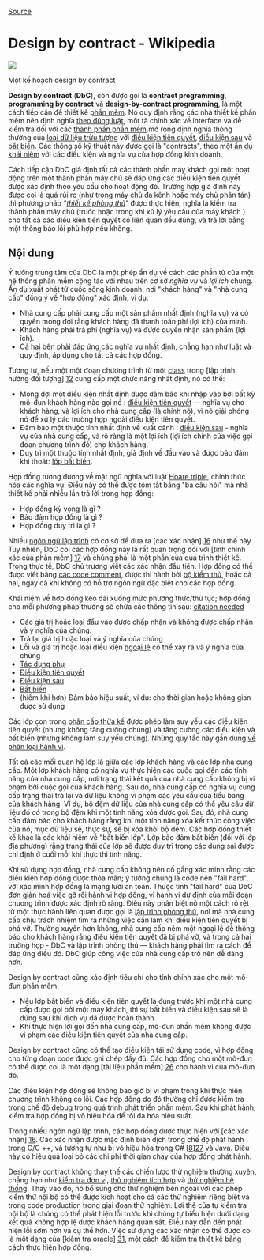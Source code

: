 
[Source](https://en.m.wikipedia.org/wiki/Design_by_contract "Permalink to Design by contract - Wikipedia")

# Design by contract - Wikipedia

![][1]

Một kế hoạch design by contract

**Design by contract** (**DbC**), còn được gọi là **contract programming**, **programming by contract** và **design-by-contract programming**, là một cách tiếp cận để thiết kế [phần mềm][2]. Nó quy định rằng các nhà thiết kế phần mềm nên định nghĩa [theo đúng luật][3], môt tả chính xác về interface và dễ kiểm tra đối với các [thành phần phần mềm][4],mở rộng định nghĩa thông thường của [loại dữ liệu trừu tượng][5] với [điều kiện tiên quyết][6], [điều kiện sau][7] và [bất biến][8]. Các thông số kỹ thuật này được gọi là "contracts", theo một [ẩn dụ khái niệm][9] với các điều kiện và nghĩa vụ của hợp đồng kinh doanh.

Cách tiếp cận DbC giả định tất cả các thành phần máy khách gọi một hoạt động trên một thành phần máy chủ sẽ đáp ứng các điều kiện tiên quyết được xác định theo yêu cầu cho hoạt động đó. Trường hợp giả định này được coi là quá rủi ro (như trong máy chủ đa kênh hoặc máy chủ phân tán) thì phương pháp _"[thiết kế phòng thủ][10]"_ được thực hiện, nghĩa là kiểm tra thành phần máy chủ (trước hoặc trong khi xử lý yêu cầu của máy khách ) cho tất cả các điều kiện tiên quyết có liên quan đều đúng, và trả lời bằng một thông báo lỗi phù hợp nếu không.

## Nội dung

Ý tưởng trung tâm của DbC là một phép ẩn dụ về cách các phần tử của một hệ thống phần mềm cộng tác với nhau trên cơ sở _nghĩa vụ_ và _lợi ích_ chung. Ẩn dụ xuất phát từ cuộc sống kinh doanh, nơi "khách hàng" và "nhà cung cấp" đồng ý về "hợp đồng" xác định, ví dụ:

* Nhà cung cấp phải cung cấp một sản phẩm nhất định (nghĩa vụ) và có quyền mong đợi rằng khách hàng đã thanh toán phí (lợi ích) của mình.
* Khách hàng phải trả phí (nghĩa vụ) và được quyền nhận sản phẩm (lợi ích).
* Cả hai bên phải đáp ứng các nghĩa vụ nhất định, chẳng hạn như luật và quy định, áp dụng cho tất cả các hợp đồng.

Tương tự, nếu một một đoạn chương trình từ một [class][11] trong [lập trình hướng đối tượng] [12] cung cấp một chức năng nhất định, nó có thể: 

* Mong đợi một điều kiện nhất định được đảm bảo khi nhập vào bởi bất kỳ mô-đun khách hàng nào gọi nó : [điều kiện tiên quyết][6] — nghĩa vụ cho khách hàng, và lợi ích cho nhà cung cấp (là chính nó), vì nó giải phóng nó để xử lý các trường hợp ngoài điều kiện tiên quyết.
* Đảm bảo một thuộc tính nhất định về xuất cảnh : [điều kiện sau][7] - nghĩa vụ của nhà cung cấp, và rõ ràng là một lợi ích (lợi ích chính của việc gọi đoạn chương trình đó) cho khách hàng.
* Duy trì một thuộc tính nhất định, giả định về đầu vào và được bảo đảm khi thoát: [lớp bất biến][13].

Hợp đồng tương đương về mặt ngữ nghĩa với luật [Hoare triple][14], chính thức hóa các nghĩa vụ. Điều này có thể được tóm tắt bằng "ba câu hỏi" mà nhà thiết kế phải nhiều lần trả lời trong hợp đồng:

* Hợp đồng kỳ vọng là gì ?
* Bảo đảm hợp đồng là gì ?
* Hợp đồng duy trì là gì ?

Nhiều [ngôn ngữ lập trình][15] có cơ sở để đưa ra [các xác nhận] [16] như thế này. Tuy nhiên, DbC coi các hợp đồng này là rất quan trọng đối với [tính chính xác của phần mềm] [17] và chúng phải là một phần của quá trình thiết kế. Trong thực tế, DbC chủ trương viết các xác nhận đầu tiên. Hợp đồng có thể được viết bằng [ các code comment][18], được thi hành bởi [bộ kiểm thử][19], hoặc cả hai, ngay cả khi không có hỗ trợ ngôn ngữ đặc biệt cho các hợp đồng.

Khái niệm về hợp đồng kéo dài xuống mức phương thức/thủ tục; hợp đồng cho mỗi phương pháp thường sẽ chứa các thông tin sau: [citation needed][20]

* Các giá trị hoặc loại đầu vào được chấp nhận và không được chấp nhận và ý nghĩa của chúng.
* Trả lại giá trị hoặc loại và ý nghĩa của chúng
* Lỗi và giá trị hoặc loại điều kiện [ngoại lệ][21]  có thể xảy ra và ý nghĩa của chúng
* [Tác dụng phụ][22]
* [Điều kiện tiên quyết][6]
* [Điều kiện sau][7]
* [Bất biến][8]
* (hiếm khi hơn) Đảm bảo hiệu suất, ví dụ: cho thời gian hoặc không gian được sử dụng

Các lớp con trong [phân cấp thừa kế][23] được phép làm suy yếu các điều kiện tiên quyết (nhưng không tăng cường chúng) và tăng cường các điều kiện và bất biến (nhưng không làm suy yếu chúng). Những quy tắc này gần đúng [về phân loại hành vi][24].

Tất cả các mối quan hệ lớp là giữa các lớp khách hàng và các lớp nhà cung cấp. Một lớp khách hàng có nghĩa vụ thực hiện các cuộc gọi đến các tính năng của nhà cung cấp, nơi trạng thái kết quả của nhà cung cấp không bị vi phạm bởi cuộc gọi của khách hàng. Sau đó, nhà cung cấp có nghĩa vụ cung cấp trạng thái trả lại và dữ liệu không vi phạm các yêu cầu của tiểu bang của khách hàng. Ví dụ, bộ đệm dữ liệu của nhà cung cấp có thể yêu cầu dữ liệu đó có trong bộ đệm khi một tính năng xóa được gọi. Sau đó, nhà cung cấp đảm bảo cho khách hàng rằng khi một tính năng xóa kết thúc công việc của nó, mục dữ liệu sẽ, thực sự, sẽ bị xóa khỏi bộ đệm. Các hợp đồng thiết kế khác là các khái niệm về "bất biến lớp". Lớp bảo đảm bất biến (đối với lớp địa phương) rằng trạng thái của lớp sẽ được duy trì trong các dung sai được chỉ định ở cuối mỗi khi thực thi tính năng. 

Khi sử dụng hợp đồng, nhà cung cấp không nên cố gắng xác minh rằng các điều kiện hợp đồng được thỏa mãn; ý tưởng chung là code nên "fail hard", với xác minh hợp đồng là mạng lưới an toàn. Thuộc tính "fail hard" của DbC đơn giản hoá việc gỡ rối hành vi hợp đồng, vì hành vi dự định của mỗi đoạn chương trình được xác định rõ ràng. Điều này phân biệt nó một cách rõ rệt từ một thực hành liên quan được gọi là [lập trình phòng thủ][25], nơi mà nhà cung cấp chịu trách nhiệm tìm ra những việc cần làm khi điều kiện tiên quyết bị phá vỡ. Thường xuyên hơn không, nhà cung cấp ném một ngoại lệ để thông báo cho khách hàng rằng điều kiện tiên quyết đã bị phá vỡ, và trong cả hai trường hợp - DbC và lập trình phòng thủ — khách hàng phải tìm ra cách để đáp ứng điều đó. DbC giúp công việc của nhà cung cấp trở nên dễ dàng hơn.

Design by contract cũng xác định tiêu chí cho tính chính xác cho một mô-đun phần mềm: 

* Nếu lớp bất biến và điều kiện tiên quyết là đúng trước khi một nhà cung cấp được gọi bởi một máy khách, thì sự bất biến và điều kiện sau sẽ là đúng sau khi dịch vụ đã được hoàn thành.
* Khi thực hiện lời gọi đến nhà cung cấp, mô-đun phần mềm không được vi phạm các điều kiện tiên quyết của nhà cung cấp.

Design by contract cũng có thể tạo điều kiện tái sử dụng code, vì hợp đồng cho từng đoạn code được ghi chép đầy đủ. Các hợp đồng cho một mô-đun có thể được coi là một dạng [tài liệu phần mềm] [26] cho hành vi của mô-đun đó. 

Các điều kiện hợp đồng sẽ không bao giờ bị vi phạm trong khi thực hiện chương trình không có lỗi. Các hợp đồng do đó thường chỉ được kiểm tra trong chế độ debug trong quá trình phát triển phần mềm. Sau khi phát hành, kiểm tra hợp đồng bị vô hiệu hóa để tối đa hóa hiệu suất. 

Trong nhiều ngôn ngữ lập trình, các hợp đồng được thực hiện với [các xác nhận] [16]. Các xác nhận được mặc định biên dịch trong chế độ phát hành trong C/C ++, và tương tự như bị vô hiệu hóa trong C# [[8]][27] và Java. Điều này có hiệu quả loại bỏ các chi phí thời gian chạy của hợp đồng phát hành.

Design by contract không thay thế các chiến lược thử nghiệm thường xuyên, chẳng hạn như [kiểm tra đơn vị][28], [thử nghiệm tích hợp][29] và [thử nghiệm hệ thống][30]. Thay vào đó, nó bổ sung cho thử nghiệm bên ngoài với các phép kiểm thử nội bộ có thể được kích hoạt cho cả các thử nghiệm riêng biệt và trong code production trong giai đoạn thử nghiệm. Lợi thế của tự kiểm tra nội bộ là chúng có thể phát hiện lỗi trước khi chúng tự biểu hiện dưới dạng kết quả không hợp lệ được khách hàng quan sát. Điều này dẫn đến phát hiện lỗi sớm hơn và cụ thể hơn.
Việc sử dụng các xác nhận có thể được coi là một dạng của [kiểm tra oracle] [31], một cách để kiểm tra thiết kế bằng cách thực hiện hợp đồng. 

[1]: https://upload.wikimedia.org/wikipedia/commons/thumb/e/ea/Design_by_contract.svg/220px-Design_by_contract.svg.png
[2]: https://en.m.wikipedia.org/wiki/Software "Software"
[3]: https://en.m.wikipedia.org/wiki/Formal_methods "Formal methods"
[4]: https://en.m.wikipedia.org/wiki/Component-based_software_engineering#Software_component "Component-based software engineering"
[5]: https://en.m.wikipedia.org/wiki/Abstract_data_type "Abstract data type"
[6]: https://en.m.wikipedia.org/wiki/Precondition "Precondition"
[7]: https://en.m.wikipedia.org/wiki/Postcondition "Postcondition"
[8]: /wiki/Invariant_(computer_science) "Invariant (computer science)"
[9]: https://en.m.wikipedia.org/wiki/Conceptual_metaphor "Conceptual metaphor"
[10]: https://en.m.wikipedia.org/wiki/Defensive_design "Defensive design"
[11]: /wiki/Class_(computer_programming) "Class (computer programming)"
[12]: https://en.m.wikipedia.org/wiki/Object-oriented_programming "Object-oriented programming"
[13]: https://en.m.wikipedia.org/wiki/Class_invariant "Class invariant"
[14]: https://en.m.wikipedia.org/wiki/Hoare_triple "Hoare triple"
[15]: https://en.m.wikipedia.org/wiki/Programming_language "Programming language"
[16]: /wiki/Assertion_(software_development) "Assertion (software development)"
[17]: /wiki/Correctness_(computer_science) "Correctness (computer science)"
[18]: /wiki/Comment_(computer_programming) "Comment (computer programming)"
[19]: https://en.m.wikipedia.org/wiki/Test_suite "Test suite"
[20]: https://en.m.wikipedia.org/wiki/Wikipedia%3ACitation_needed "Wikipedia:Citation needed"
[21]: https://en.m.wikipedia.org/wiki/Exception_handling "Exception handling"
[22]: /wiki/Side_effect_(computer_science) "Side effect (computer science)"
[23]: /wiki/Inheritance_(object-oriented_programming) "Inheritance (object-oriented programming)"
[24]: https://en.m.wikipedia.org/wiki/Liskov_substitution_principle "Liskov substitution principle"
[25]: https://en.m.wikipedia.org/wiki/Defensive_programming "Defensive programming"
[26]: https://en.m.wikipedia.org/wiki/Software_documentation "Software documentation"
[27]: https://en.m.wikipedia.org#cite_note-8
[28]: https://en.m.wikipedia.org/wiki/Unit_testing "Unit testing"
[29]: https://en.m.wikipedia.org/wiki/Integration_testing "Integration testing"
[30]: https://en.m.wikipedia.org/wiki/System_testing "System testing"
[31]: https://en.m.wikipedia.org/wiki/Test_oracle "Test oracle"

  
